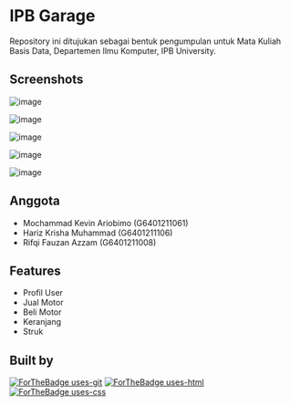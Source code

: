 # IPB Garage
Repository ini ditujukan sebagai bentuk pengumpulan untuk Mata Kuliah Basis Data, Departemen Ilmu Komputer, IPB University.

## Screenshots

![image](https://user-images.githubusercontent.com/88078382/204354349-7164d62d-8517-44c2-b958-30228a75c336.png)

![image](https://user-images.githubusercontent.com/88078382/204353824-f93fd03e-a226-45ca-a11d-8a495fee1089.png)

![image](https://user-images.githubusercontent.com/88078382/204353988-99466b90-49b1-433c-b463-905eaa74875f.png)

![image](https://user-images.githubusercontent.com/88078382/204354092-7e254394-46ef-410e-9abb-7d780b5e7475.png)

![image](https://user-images.githubusercontent.com/88078382/204354258-ad0c2cf5-7b88-4d0d-94b7-f6490f0ed46a.png)

## Anggota
- Mochammad Kevin Ariobimo (G6401211061)
- Hariz Krisha Muhammad (G6401211106)
- Rifqi Fauzan Azzam (G6401211008)

## Features
- Profil User
- Jual Motor
- Beli Motor
- Keranjang
- Struk

## Built by
[![ForTheBadge uses-git](http://ForTheBadge.com/images/badges/uses-git.svg)](https://GitHub.com/)
[![ForTheBadge uses-html](http://ForTheBadge.com/images/badges/uses-html.svg)](http://ForTheBadge.com)
[![ForTheBadge uses-css](http://ForTheBadge.com/images/badges/uses-css.svg)](http://ForTheBadge.com)
